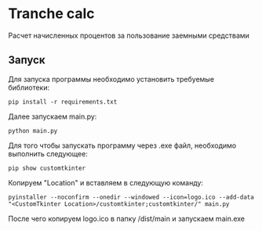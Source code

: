 # Tranche calc

Расчет начисленных процентов за пользование заемными средствами

## Запуск

Для запуска программы необходимо установить требуемые библиотеки:

```
pip install -r requirements.txt
```

Далее запускаем main.py:

```
python main.py
```

Для того чтобы запускать программу через .exe файл, необходимо выполнить следующее:

```
pip show customtkinter
```

Копируем "Location" и вставляем в следующую команду:

```
pyinstaller --noconfirm --onedir --windowed --icon=logo.ico --add-data "<CustomTkinter Location>/customtkinter;customtkinter/" main.py
```

После чего копируем logo.ico в папку /dist/main и запускаем main.exe
